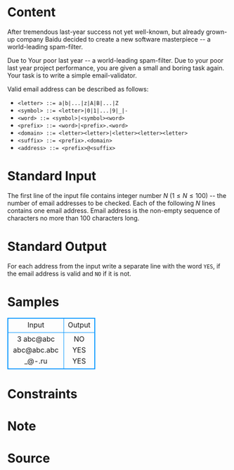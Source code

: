 
# Content

After tremendous last-year success not yet well-known, but already grown-up company Baidu decided to create a new software masterpiece -- a world-leading spam-filter. 

Due to Your poor last year -- a world-leading spam-filter. Due to your poor last year project performance, you are given a small and boring task again. 
Your task is to write a simple email-validator. 

Valid email address can be described as follows: 
* `<letter> ::= a|b|...|z|A|B|...|Z`
* `<symbol> ::= <letter>|0|1|...|9|_|-`
* `<word> ::= <symbol>|<symbol><word>`
* `<prefix> ::= <word>|<prefix>.<word>`
* `<domain> ::= <letter><letter>|<letter><letter><letter>`
* `<suffix> ::= <prefix>.<domain>`
* `<address> ::= <prefix>@<suffix>`

# Standard Input

The first line of the input file contains integer number $N$ ($1\leq N\leq 100$) -- the number of email addresses to be checked. Each of the following $N$ lines contains one email address. Email address is the non-empty sequence of characters no more than $100$ characters long.

# Standard Output

For each address from the input write a separate line with the word `YES`, if the email address is valid and `NO` if it is not.

# Samples

<style>
        table,table tr th, table tr td { border:1px solid #0094ff; }
        table { width: 200px; min-height: 25px; line-height: 25px; text-align: center; border-collapse: collapse;}   
    </style>
<table>
	<tr>
		<td>Input</td>
		<td>Output</td>
	</tr>
<tr><td>3 
abc@abc 
abc@abc.abc 
_@-.ru</td><td>NO 
YES 
YES</td></tr></table>


# Constraints



# Note



# Source


